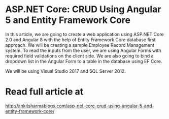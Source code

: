 # ASP.NET Core: CRUD Using Angular 5 and Entity Framework Core
In this article, we are going to create a web application using ASP.NET Core 2.0 and Angular 8 with the help of Entity Framework Core database first approach. We will be creating a sample Employee Record Management system. To read the inputs from the user, we are using Angular Forms with required field validations on the client side. We are also going to bind a dropdown list in the Angular Form to a table in the database using EF Core.

We will be using Visual Studio 2017 and SQL Server 2012.
# Read full article at
http://ankitsharmablogs.com/asp-net-core-crud-using-angular-5-and-entity-framework-core/
